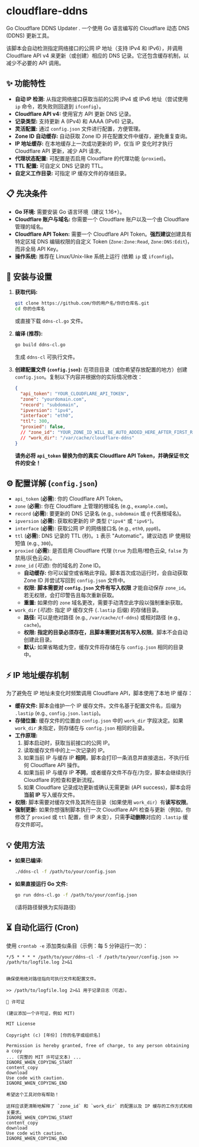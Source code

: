 
# cloudflare-ddns 
Go Cloudflare DDNS Updater .
一个使用 Go 语言编写的 Cloudflare 动态 DNS (DDNS) 更新工具。

该脚本会自动检测指定网络接口的公网 IP 地址（支持 IPv4 和 IPv6），并调用 Cloudflare API v4 来更新（或创建）相应的 DNS 记录。它还包含缓存机制，以减少不必要的 API 调用。

## ✨ 功能特性

*   **自动 IP 检测:** 从指定网络接口获取当前的公网 IPv4 或 IPv6 地址（尝试使用 `ip` 命令，若失败则回退到 `ifconfig`）。
*   **Cloudflare API v4:** 使用官方 API 更新 DNS 记录。
*   **记录类型:** 支持更新 A (IPv4) 和 AAAA (IPv6) 记录。
*   **灵活配置:** 通过 `config.json` 文件进行配置，方便管理。
*   **Zone ID 自动缓存:** 自动获取 Zone ID 并在配置文件中缓存，避免重复查询。
*   **IP 地址缓存:** 在本地缓存上一次成功更新的 IP，仅当 IP 变化时才执行 Cloudflare API 更新，减少 API 请求。
*   **代理状态配置:** 可配置是否启用 Cloudflare 的代理功能 (`proxied`)。
*   **TTL 配置:** 可自定义 DNS 记录的 TTL。
*   **自定义工作目录:** 可指定 IP 缓存文件的存储目录。

## 📋 先决条件

*   **Go 环境:** 需要安装 Go 语言环境（建议 1.16+）。
*   **Cloudflare 账户与域名:** 你需要一个 Cloudflare 账户以及一个由 Cloudflare 管理的域名。
*   **Cloudflare API Token:** 需要一个 Cloudflare API Token。**强烈建议**创建具有特定区域 DNS 编辑权限的自定义 Token (`Zone:Zone:Read`, `Zone:DNS:Edit`)，而非全局 API Key。
*   **操作系统:** 推荐在 Linux/Unix-like 系统上运行 (依赖 `ip` 或 `ifconfig`)。

## 🚀 安装与设置

1.  **获取代码:**
    ```bash
    git clone https://github.com/你的用户名/你的仓库名.git
    cd 你的仓库名
    ```
    或直接下载 `ddns-cl.go` 文件。

2.  **编译 (推荐):**
    ```bash
    go build ddns-cl.go
    ```
    生成 `ddns-cl` 可执行文件。

3.  **创建配置文件 (`config.json`):**
    在项目目录（或你希望存放配置的地方）创建 `config.json`。复制以下内容并根据你的实际情况修改：

    ```json
    {
      "api_token": "YOUR_CLOUDFLARE_API_TOKEN",
      "zone": "yourdomain.com",
      "record": "subdomain",
      "ipversion": "ipv4",
      "interface": "eth0",
      "ttl": 300,
      "proxied": false,
      // "zone_id": "YOUR_ZONE_ID_WILL_BE_AUTO_ADDED_HERE_AFTER_FIRST_RUN",
      // "work_dir": "/var/cache/cloudflare-ddns"
    }
    ```
    **请务必将 `api_token` 替换为你的真实 Cloudflare API Token，并确保证书文件的安全！**

## ⚙️ 配置详解 (`config.json`)

*   `api_token` (**必需**): 你的 Cloudflare API Token。
*   `zone` (**必需**): 你在 Cloudflare 上管理的根域名 (e.g., `example.com`)。
*   `record` (**必需**): 要更新的 DNS 记录名 (e.g., `subdomain` 或 `@` 代表根域名)。
*   `ipversion` (**必需**): 获取和更新的 IP 类型 (`"ipv4"` 或 `"ipv6"`)。
*   `interface` (**必需**): 获取公网 IP 的网络接口名 (e.g., `eth0`, `ppp0`)。
*   `ttl` (**必需**): DNS 记录的 TTL (秒)。`1` 表示 "Automatic"。建议动态 IP 使用较短值 (e.g., `300`)。
*   `proxied` (**必需**): 是否启用 Cloudflare 代理 (`true` 为启用/橙色云朵, `false` 为禁用/灰色云朵)。
*   `zone_id` (*可选*): 你的域名的 Zone ID。
    *   **自动缓存:** 你可以留空或省略此字段。脚本首次成功运行时，会自动获取 Zone ID 并尝试写回到 `config.json` 文件中。
    *   **权限:** **脚本需要对 `config.json` 文件有写入权限** 才能自动保存 `zone_id`。若无权限，会打印警告且每次重新获取。
    *   **重置:** 如果你的 `zone` 域名更改，需要手动清空此字段以强制重新获取。
*   `work_dir` (*可选*): 指定 IP 缓存文件 (`.lastip` 后缀) 的存储目录。
    *   **路径:** 可以是绝对路径 (e.g., `/var/cache/cf-ddns`) 或相对路径 (e.g., `cache`)。
    *   **权限:** **指定的目录必须存在，且脚本需要对其有写入权限**。脚本不会自动创建此目录。
    *   **默认:** 如果省略或为空，缓存文件将存储在与 `config.json` 相同的目录中。

## ⚡ IP 地址缓存机制

为了避免在 IP 地址未变化时频繁调用 Cloudflare API，脚本使用了本地 IP 缓存：

*   **缓存文件:** 脚本会维护一个 IP 缓存文件。文件名基于配置文件名，后缀为 `.lastip` (e.g., `config.json.lastip`)。
*   **存储位置:** 缓存文件的位置由 `config.json` 中的 `work_dir` 字段决定。如果 `work_dir` 未指定，则存储在与 `config.json` 相同的目录。
*   **工作原理:**
    1.  脚本启动时，获取当前接口的公网 IP。
    2.  读取缓存文件中的上一次记录的 IP。
    3.  如果当前 IP 与缓存 IP **相同**，脚本会打印一条消息并直接退出，不执行任何 Cloudflare API 操作。
    4.  如果当前 IP 与缓存 IP **不同**，或者缓存文件不存在/为空，脚本会继续执行 Cloudflare 的检查和更新流程。
    5.  如果 Cloudflare 记录成功更新或确认无需更新 (API success)，脚本会将**当前 IP** 写入缓存文件。
*   **权限:** 脚本需要对缓存文件及其所在目录（如果使用 `work_dir`）有**读写权限**。
*   **强制更新:** 如果你想强制脚本执行一次 Cloudflare API 检查与更新（例如，你修改了 `proxied` 或 `ttl` 配置，但 IP 未变），只需**手动删除**对应的 `.lastip` 缓存文件即可。

## 💡 使用方法

*   **如果已编译:**
    ```bash
    ./ddns-cl -f /path/to/your/config.json
    ```
*   **如果直接运行 Go 文件:**
    ```bash
    go run ddns-cl.go -f /path/to/your/config.json
    ```
    (请将路径替换为实际路径)

## ⏳ 自动化运行 (Cron)

使用 `crontab -e` 添加类似条目（示例：每 5 分钟运行一次）：

```crontab
*/5 * * * * /path/to/your/ddns-cl -f /path/to/your/config.json >> /path/to/logfile.log 2>&1


确保使用绝对路径指向可执行文件和配置文件。

>> /path/to/logfile.log 2>&1 用于记录日志（可选）。

📜 许可证

(建议添加一个许可证，例如 MIT)

MIT License

Copyright (c) [年份] [你的名字或组织名]

Permission is hereby granted, free of charge, to any person obtaining a copy
... (完整的 MIT 许可证文本) ...
IGNORE_WHEN_COPYING_START
content_copy
download
Use code with caution.
IGNORE_WHEN_COPYING_END

希望这个工具对你有帮助！

这样应该更清晰地解释了 `zone_id` 和 `work_dir` 的配置以及 IP 缓存的工作方式和相关要求。
IGNORE_WHEN_COPYING_START
content_copy
download
Use code with caution.
IGNORE_WHEN_COPYING_END

